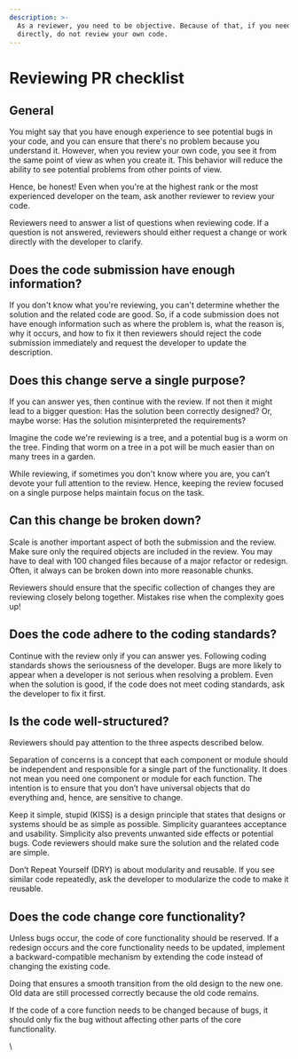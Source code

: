 ```yaml
---
description: >-
  As a reviewer, you need to be objective. Because of that, if you need to code
  directly, do not review your own code.
---
```


# Reviewing PR checklist

## General

You might say that you have enough experience to see potential bugs in your code, and you can ensure that there's no problem because you understand it. However, when you review your own code, you see it from the same point of view as when you create it. This behavior will reduce the ability to see potential problems from other points of view.

Hence, be honest! Even when you're at the highest rank or the most experienced developer on the team, ask another reviewer to review your code.

Reviewers need to answer a list of questions when reviewing code. If a question is not answered, reviewers should either request a change or work directly with the developer to clarify.

## Does the code submission have enough information?

If you don't know what you're reviewing, you can't determine whether the solution and the related code are good. So, if a code submission does not have enough information such as where the problem is, what the reason is, why it occurs, and how to fix it then reviewers should reject the code submission immediately and request the developer to update the description.

## Does this change serve a single purpose?

If you can answer yes, then continue with the review. If not then it might lead to a bigger question: Has the solution been correctly designed? Or, maybe worse: Has the solution misinterpreted the requirements?

Imagine the code we're reviewing is a tree, and a potential bug is a worm on the tree. Finding that worm on a tree in a pot will be much easier than on many trees in a garden.

While reviewing, if sometimes you don't know where you are, you can’t devote your full attention to the review. Hence, keeping the review focused on a single purpose helps maintain focus on the task.

## Can this change be broken down?

Scale is another important aspect of both the submission and the review. Make sure only the required objects are included in the review. You may have to deal with 100 changed files because of a major refactor or redesign. Often, it always can be broken down into more reasonable chunks.

Reviewers should ensure that the specific collection of changes they are reviewing closely belong together. Mistakes rise when the complexity goes up!

## Does the code adhere to the coding standards?

Continue with the review only if you can answer yes. Following coding standards shows the seriousness of the developer. Bugs are more likely to appear when a developer is not serious when resolving a problem. Even when the solution is good, if the code does not meet coding standards, ask the developer to fix it first.

## Is the code well-structured?

Reviewers should pay attention to the three aspects described below.

Separation of concerns is a concept that each component or module should be independent and responsible for a single part of the functionality. It does not mean you need one component or module for each function. The intention is to ensure that you don’t have universal objects that do everything and, hence, are sensitive to change.

Keep it simple, stupid (KISS) is a design principle that states that designs or systems should be as simple as possible. Simplicity guarantees acceptance and usability. Simplicity also prevents unwanted side effects or potential bugs. Code reviewers should make sure the solution and the related code are simple.

Don’t Repeat Yourself (DRY) is about modularity and reusable. If you see similar code repeatedly, ask the developer to modularize the code to make it reusable.

## Does the code change core functionality?

Unless bugs occur, the code of core functionality should be reserved. If a redesign occurs and the core functionality needs to be updated, implement a backward-compatible mechanism by extending the code instead of changing the existing code.

Doing that ensures a smooth transition from the old design to the new one. Old data are still processed correctly because the old code remains.

If the code of a core function needs to be changed because of bugs, it should only fix the bug without affecting other parts of the core functionality.

\

